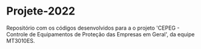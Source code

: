 # Projete-2022
Repositório com os códigos desenvolvidos para a o projeto 'CEPEG - Controle de Equipamentos de Proteção das Empresas em Geral', da equipe MT3010ES.

